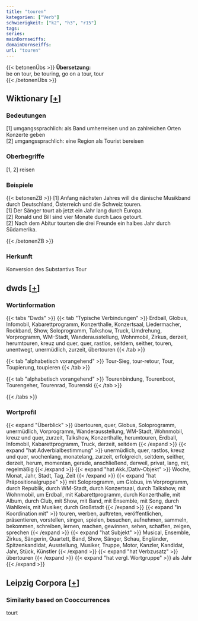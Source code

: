 ```yaml
---
title: "touren"
kategorien: ["Verb"]
schwierigkeit: ["k2", "h3", "r15"]
tags:
series:
mainDornseiffs:
domainDornseiffs:
url: "touren"
---
```


{{< betonenÜbs >}}
**Übersetzung:**  
be on tour, be touring, go on a tour, tour  
{{< /betonenÜbs >}}

## Wiktionary [[+](https://de.wiktionary.org/wiki/touren)]

### Bedeutungen
[1] umgangssprachlich: als Band umherreisen und an zahlreichen Orten Konzerte geben  
[2] umgangssprachlich: eine Region als Tourist bereisen  

### Oberbegriffe
[1, 2] reisen  

### Beispiele
{{< betonenZB >}}
[1] Anfang nächsten Jahres will die dänische Musikband durch Deutschland, Österreich und die Schweiz touren.  
[1] Der Sänger tourt ab jetzt ein Jahr lang durch Europa.  
[2] Ronald und Bill sind vier Monate durch Laos getourt.  
[2] Nach dem Abitur tourten die drei Freunde ein halbes Jahr durch Südamerika.  

{{< /betonenZB >}}
### Herkunft
Konversion des Substantivs Tour  



## dwds [[+](https://www.dwds.de/wb/touren)]

### Wortinformation
{{< tabs "Dwds" >}}
{{< tab "Typische Verbindungen" >}}
Erdball, Globus, Infomobil, Kabarettprogramm, Konzerthalle, Konzertsaal, Liedermacher, Rockband, Show, Soloprogramm, Talkshow, Truck, Umdrehung, Vorprogramm, WM-Stadt, Wanderausstellung, Wohnmobil, Zirkus, derzeit, herumtouren, kreuz und quer, quer, rastlos, seitdem, seither, touren, unentwegt, unermüdlich, zurzeit, übertouren
{{< /tab >}}

{{< tab "alphabetisch vorangehend" >}}
Tour-Sieg, tour-retour, Tour, Toupierung, toupieren
{{< /tab >}}

{{< tab "alphabetisch vorangehend" >}}
Tourenbindung, Tourenboot, Tourengeher, Tourenrad, Tourenski
{{< /tab >}}

{{< /tabs >}}

### Wortprofil
{{< expand "Überblick" >}} übertouren, quer, Globus, Soloprogramm, unermüdlich, Vorprogramm, Wanderausstellung, WM-Stadt, Wohnmobil, kreuz und quer, zurzeit, Talkshow, Konzerthalle, herumtouren, Erdball, Infomobil, Kabarettprogramm, Truck, derzeit, seitdem {{< /expand >}}
{{< expand "hat Adverbialbestimmung" >}} unermüdlich, quer, rastlos, kreuz und quer, wochenlang, monatelang, zurzeit, erfolgreich, seitdem, seither, derzeit, herum, momentan, gerade, anschließend, derweil, privat, lang, mit, regelmäßig {{< /expand >}}
{{< expand "hat Akk./Dativ-Objekt" >}} Woche, Monat, Jahr, Stadt, Tag, Zeit {{< /expand >}}
{{< expand "hat Präpositionalgruppe" >}} mit Soloprogramm, um Globus, im Vorprogramm, durch Republik, durch WM-Stadt, durch Konzertsaal, durch Talkshow, mit Wohnmobil, um Erdball, mit Kabarettprogramm, durch Konzerthalle, mit Album, durch Club, mit Show, mit Band, mit Ensemble, mit Song, durch Wahlkreis, mit Musiker, durch Großstadt {{< /expand >}}
{{< expand "in Koordination mit" >}} touren, werben, auftreten, veröffentlichen, präsentieren, vorstellen, singen, spielen, besuchen, aufnehmen, sammeln, bekommen, schreiben, lernen, machen, gewinnen, sehen, schaffen, zeigen, sprechen {{< /expand >}}
{{< expand "hat Subjekt" >}} Musical, Ensemble, Zirkus, Sängerin, Quartett, Band, Show, Sänger, Schau, Engländer, Spitzenkandidat, Ausstellung, Musiker, Truppe, Motor, Kanzler, Kandidat, Jahr, Stück, Künstler {{< /expand >}}
{{< expand "hat Verbzusatz" >}} übertouren {{< /expand >}}
{{< expand "hat vergl. Wortgruppe" >}} als Jahr {{< /expand >}}

## Leipzig Corpora [[+](https://corpora.uni-leipzig.de/en/res?word=touren&corpusId=deu_newscrawl-public_2018)]


### Similarity based on Cooccurrences
tourt

